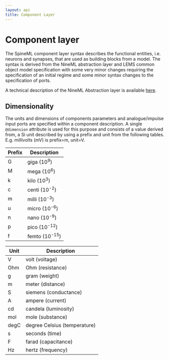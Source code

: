 ```yaml
---
layout: api
title: Component Layer
---
```


# Component layer

The SpineML component layer syntax describes the functional entities, i.e. neurons and synapses, that are used as building blocks from a model. The syntax is derived from the NineML abstraction layer and LEMS common object model specification with some very minor changes requiring the specification of an initial regime and some minor syntax changes to the specification of ports.

A technical description of the NineML Abstraction layer is available [here](http://software.incf.org/software/nineml/wiki/nineml-specification/nineml-specifications#SECTION01030).

## Dimensionality

The units and dimensions of components parameters and analogue/impulse input ports are specified within a component description. A single ```@dimension``` attribute is used for this purpose and consists of a value derived from, a Si unit described by using a prefix and unit from the following tables. E.g. millivolts (mV) is prefix=m, unit=V.

| Prefix | Description |
| --- | --- |
| G | giga (10<sup>9</sup>) |
| M | mega (10<sup>6</sup>) |
| k | kilo (10<sup>3</sup>) |
| c | centi (10<sup>-2</sup>) |
| m | milli (10<sup>-3</sup>) |
| u | micro (10<sup>-6</sup>) |
| n | nano (10<sup>-9</sup>) |
| p | pico (10<sup>-12</sup>) |
| f | femto (10<sup>-15</sup>) |

| Unit | Description |
| --- | --- |
| V | volt (voltage) |
| Ohm | Ohm (resistance) |
| g | gram (weight) |
| m | meter (distance) |
| S | siemens (conductance) |
| A | ampere (current) |
| cd | candela (luminosity) |
| mol | mole (substance) |
| degC | degree Celsius (temperature) |
| s | seconds (time) |
| F | farad (capacitance) |
| Hz | hertz (frequency) |
